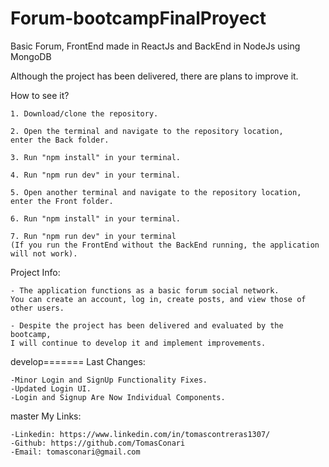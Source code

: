 # Forum-bootcampFinalProyect
Basic Forum, FrontEnd made in ReactJs and BackEnd in NodeJs using MongoDB

Although the project has been delivered, there are plans to improve it.

How to see it?

    1. Download/clone the repository.
    
    2. Open the terminal and navigate to the repository location, 
    enter the Back folder.
    
    3. Run "npm install" in your terminal.
    
    4. Run "npm run dev" in your terminal.

    5. Open another terminal and navigate to the repository location, 
    enter the Front folder.

    6. Run "npm install" in your terminal.
    
    7. Run "npm run dev" in your terminal 
    (If you run the FrontEnd without the BackEnd running, the application will not work).

Project Info:

    - The application functions as a basic forum social network.
    You can create an account, log in, create posts, and view those of other users.
    
    - Despite the project has been delivered and evaluated by the bootcamp, 
    I will continue to develop it and implement improvements.

develop=======
Last Changes:

    -Minor Login and SignUp Functionality Fixes.
    -Updated Login UI.
    -Login and Signup Are Now Individual Components.
        
master
My Links:

    -Linkedin: https://www.linkedin.com/in/tomascontreras1307/
    -Github: https://github.com/TomasConari
    -Email: tomasconari@gmail.com